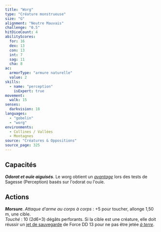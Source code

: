 ```yaml
---
title: "Worg"
type: "Créature monstrueuse"
size: "G"
alignment: "Neutre Mauvais"
challenge: "0.5"
hitDiceCount: 4
abilityScores:
  for: 16
  dex: 13
  con: 13
  int: 7
  sag: 11
  cha: 8
ac: 
  armorType: "armure naturelle"
  value: 2
skills: 
  - name: "perception"
    isExpert: true
movement: 
  walk: 15
senses: 
  darkvision: 18
languages: 
  - "gobelin"
  - "worg"
environments:
  - Collines / Vallées
  - Montagnes
source: "Créatures & Oppositions"
source_page: 325
---
```

## Capacités
_**Odorat et ouïe aiguisés**_. Le worg obtient un [_avantage_](/utiliser-les-caracteristiques/#avantage-et-desavantage) lors des tests de Sagesse (Perception) basés sur l'odorat ou l'ouïe.

## Actions
_**Morsure**_. _Attaque d'arme au corps à corps_ : +5 pour toucher, allonge 1,50 m, une cible.  
_Touché_ : 10 (2d6+3) dégâts perforants. Si la cible est une créature, elle doit réussir un [jet de sauvegarde](/utiliser-les-caracteristiques#jets-de-sauvegarde) de Force DD 13 pour ne pas être jetée [_à terre_](/gerer-la-sante-du-personnage/#a-terre).
